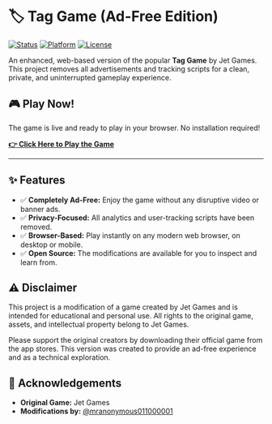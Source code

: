 # 🏷️ Tag Game (Ad-Free Edition)

[![Status](https://img.shields.io/badge/Status-Complete-brightgreen.svg)](https://mranonymous011000001.github.io/tag-game/)
[![Platform](https://img.shields.io/badge/Platform-Web-blue.svg)](https://mranonymous011000001.github.io/tag-game/)
[![License](https://img.shields.io/badge/License-MIT-lightgrey.svg)](LICENSE)

An enhanced, web-based version of the popular **Tag Game** by Jet Games. This project removes all advertisements and tracking scripts for a clean, private, and uninterrupted gameplay experience.

## 🎮 Play Now!

The game is live and ready to play in your browser. No installation required!

**[👉 Click Here to Play the Game](https://mranonymous011000001.github.io/tag-game/)**

---

## ✨ Features

-   ✅ **Completely Ad-Free:** Enjoy the game without any disruptive video or banner ads.
-   ✅ **Privacy-Focused:** All analytics and user-tracking scripts have been removed.
-   ✅ **Browser-Based:** Play instantly on any modern web browser, on desktop or mobile.
-   ✅ **Open Source:** The modifications are available for you to inspect and learn from.



## ⚠️ Disclaimer

This project is a modification of a game created by Jet Games and is intended for educational and personal use. All rights to the original game, assets, and intellectual property belong to Jet Games.

Please support the original creators by downloading their official game from the app stores. This version was created to provide an ad-free experience and as a technical exploration.

## 🙏 Acknowledgements

-   **Original Game:** Jet Games
-   **Modifications by:** [@mranonymous011000001](https://github.com/mranonymous01100001)
